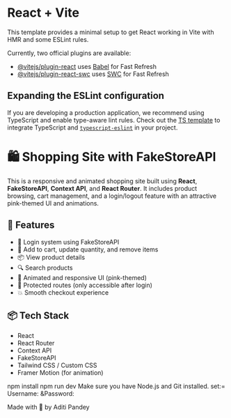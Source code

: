 # React + Vite

This template provides a minimal setup to get React working in Vite with HMR and some ESLint rules.

Currently, two official plugins are available:

- [@vitejs/plugin-react](https://github.com/vitejs/vite-plugin-react/blob/main/packages/plugin-react/README.md) uses [Babel](https://babeljs.io/) for Fast Refresh
- [@vitejs/plugin-react-swc](https://github.com/vitejs/vite-plugin-react-swc) uses [SWC](https://swc.rs/) for Fast Refresh

## Expanding the ESLint configuration

If you are developing a production application, we recommend using TypeScript and enable type-aware lint rules. Check out the [TS template](https://github.com/vitejs/vite/tree/main/packages/create-vite/template-react-ts) to integrate TypeScript and [`typescript-eslint`](https://typescript-eslint.io) in your project.
# 🛍️ Shopping Site with FakeStoreAPI

This is a responsive and animated shopping site built using **React**, **FakeStoreAPI**, **Context API**, and **React Router**. It includes product browsing, cart management, and a login/logout feature with an attractive pink-themed UI and animations.

## 🚀 Features

- 🧠 Login system using FakeStoreAPI
- 🛒 Add to cart, update quantity, and remove items
- 📦 View product details
- 🔍 Search products
- 🎨 Animated and responsive UI (pink-themed)
- 🔐 Protected routes (only accessible after login)
- 💥 Smooth checkout experience

## 📦 Tech Stack

- React
- React Router
- Context API
- FakeStoreAPI
- Tailwind CSS / Custom CSS
- Framer Motion (for animation)

npm install
npm run dev
Make sure you have Node.js and Git installed.
set:=
Username: &Password: 

Made with 💖 by Aditi Pandey
